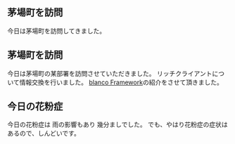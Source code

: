 ## 茅場町を訪問

今日は茅場町を訪問してきました。






## 茅場町を訪問


今日は茅場町の某部署を訪問させていただきました。
リッチクライアントについて情報交換を行いました。
  [blanco Framework](http://www.igapyon.jp/blanco/blanco.ja.html)の紹介をさせて頂きました。


## 今日の花粉症


今日の花粉症は 雨の影響もあり 幾分ましでした。
でも、やはり花粉症の症状はあるので、しんどいです。